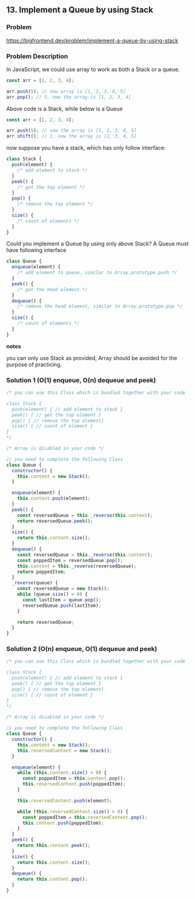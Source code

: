 ## 13. Implement a Queue by using Stack

### Problem

https://bigfrontend.dev/problem/implement-a-queue-by-using-stack

### Problem Description

In JavaScript, we could use array to work as both a Stack or a queue.

```js
const arr = [1, 2, 3, 4];

arr.push(5); // now array is [1, 2, 3, 4, 5]
arr.pop(); // 5, now the array is [1, 2, 3, 4]
```

Above code is a Stack, while below is a Queue

```js
const arr = [1, 2, 3, 4];

arr.push(5); // now the array is [1, 2, 3, 4, 5]
arr.shift(); // 1, now the array is [2, 3, 4, 5]
```

now suppose you have a stack, which has only follow interface:

```js
class Stack {
  push(element) {
    /* add element to stack */
  }
  peek() {
    /* get the top element */
  }
  pop() {
    /* remove the top element */
  }
  size() {
    /* count of elements */
  }
}
```

Could you implement a Queue by using only above Stack? A Queue must have following interface

```js
class Queue {
  enqueue(element) {
    /* add element to queue, similar to Array.prototype.push */
  }
  peek() {
    /* get the head element */
  }
  dequeue() {
    /* remove the head element, similar to Array.prototype.pop */
  }
  size() {
    /* count of elements */
  }
}
```

**notes**

you can only use Stack as provided, Array should be avoided for the purpose of practicing.

### Solution 1 (O(1) enqueue, O(n) dequeue and peek)

```js
/* you can use this Class which is bundled together with your code

class Stack {
  push(element) { // add element to stack }
  peek() { // get the top element }
  pop() { // remove the top element}
  size() { // count of element }
}
*/

/* Array is disabled in your code */

// you need to complete the following Class
class Queue {
  constructor() {
    this.content = new Stack();
  }

  enqueue(element) {
    this.content.push(element);
  }
  peek() {
    const reversedQueue = this._reverse(this.content);
    return reversedQueue.peek();
  }
  size() {
    return this.content.size();
  }
  dequeue() {
    const reversedQueue = this._reverse(this.content);
    const poppedItem = reversedQueue.pop();
    this.content = this._reverse(reversedQueue);
    return poppedItem;
  }
  _reverse(queue) {
    const reversedQueue = new Stack();
    while (queue.size() > 0) {
      const lastItem = queue.pop();
      reversedQueue.push(lastItem);
    }

    return reversedQueue;
  }
}
```

### Solution 2 (O(n) enqueue, O(1) dequeue and peek)

```js
/* you can use this Class which is bundled together with your code

class Stack {
  push(element) { // add element to stack }
  peek() { // get the top element }
  pop() { // remove the top element}
  size() { // count of element }
}
*/

/* Array is disabled in your code */

// you need to complete the following Class
class Queue {
  constructor() {
    this.content = new Stack();
    this.reversedContent = new Stack();
  }

  enqueue(element) {
    while (this.content.size() > 0) {
      const poppedItem = this.content.pop();
      this.reversedContent.push(poppedItem);
    }

    this.reversedContent.push(element);

    while (this.reversedContent.size() > 0) {
      const poppedItem = this.reversedContent.pop();
      this.content.push(poppedItem);
    }
  }
  peek() {
    return this.content.peek();
  }
  size() {
    return this.content.size();
  }
  dequeue() {
    return this.content.pop();
  }
}
```
